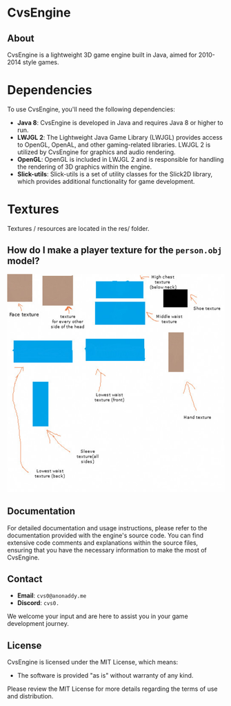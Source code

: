 # CvsEngine

## About

CvsEngine is a lightweight 3D game engine built in Java, aimed for 2010-2014 style games.

# Dependencies

To use CvsEngine, you'll need the following dependencies:

* **Java 8**: CvsEngine is developed in Java and requires Java 8 or higher to run.
* **LWJGL 2**: The Lightweight Java Game Library (LWJGL) provides access to OpenGL, OpenAL, and other gaming-related libraries. LWJGL 2 is utilized by CvsEngine for graphics and audio rendering.
* **OpenGL**: OpenGL is included in LWJGL 2 and is responsible for handling the rendering of 3D graphics within the engine.
* **Slick-utils**: Slick-utils is a set of utility classes for the Slick2D library, which provides additional functionality for game development.

# Textures

Textures / resources are located in the res/ folder.

## How do I make a player texture for the `person.obj` model?

![playerTextureExample](res/playerTexture1.png)

## Documentation

For detailed documentation and usage instructions, please refer to the documentation provided with the engine's source code. You can find extensive code comments and explanations within the source files, ensuring that you have the necessary information to make the most of CvsEngine.

## Contact

* **Email**: `cvs0@anonaddy.me`
* **Discord**: `cvs0.`

We welcome your input and are here to assist you in your game development journey.

## License

CvsEngine is licensed under the MIT License, which means:

* The software is provided "as is" without warranty of any kind.

Please review the MIT License for more details regarding the terms of use and distribution.